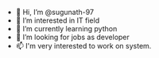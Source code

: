 - 👋 Hi, I’m @sugunath-97
- 👀 I’m interested in IT field
- 🌱 I’m currently learning python
- 💞️ I’m looking for jobs as developer
- 📫 I'm very interested to work on system.

<!---
sugunath-97/sugunath-97 is a ✨ special ✨ repository because its `README.md` (this file) appears on your GitHub profile.
You can click the Preview link to take a look at your changes.
--->
